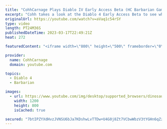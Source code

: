 ```yaml
---
title: "CohhCarnage Plays Diablo IV Early Access Beta (HC Barbarian Gameplay) - Episode 5"
excerpt: "Cohh takes a look at the Diablo 4 Early Access Beta to see what it has to offer. - Watch live at https://www.twitch.tv/cohhcarnage ..."
originalUrl: https://youtube.com/watch?v=aVaq1c54rSY
type: video
length: PT24M36S
publishedDateTime: 2023-03-17T22:49:21Z
heat: 272

featuredContent: "<iframe width=\"800\" height=\"500\" frameborder=\"0\" src=\"https://www.youtube.com/embed/aVaq1c54rSY\" allow=\"accelerometer; autoplay; encrypted-media; gyroscope; picture-in-picture\" allowfullscreen></iframe>"

provider:
  name: CohhCarnage
  domain: youtube.com

topics:
  - Diablo 4
  - Barbarian

images:
  - url: https://www.youtube.com/img/desktop/supported_browsers/dinosaur.png
    width: 1200
    height: 800
    isCached: true

secured: "7btIPZYXdHvzJVNSU6bJa7KDshwLvTTDw+U4G0j8Zt7VCbwWbzV3tYGHn6qZzQfUIpfXIvmCjHuRhX51ubfEnaS+qTrOJQ9eaovDZmcqKLX0a1LVT7XIyhIiP3LFGnbpK2zHzwDb9MYD+fspK8+0+nyl3QkOO6A0RxVH/jryyCAJtRM8U89NUzcm4lFGL72/0GM6+/QoYZFOCIXT3eQg4X62CRisd20dxdX5SjZmqGJmNUMlJPKC83BMqayWV39GcCGn768g6HO9xfqggwc1C96nm9Wj/4dnDCTa+oM8NOdTm7n2zFtJL7SV/kLuIkdibqKGBwb8tEiEUDlmGAMoCFoMRxJgJcqC4PDw83rnK4q9GqIUC+X+A+bOJex9WxZHSWPsMYQqe/ok8tLsBnFJcFp1wcajJNo7P6iAGYFLewI=;ZwzAmJj3eJyx97Dn/gptaQ=="
---
```


